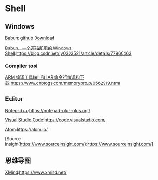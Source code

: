
Shell
==

## Windows
[Babun](http://babun.github.io ): [github](https://github.com/babun/babun) [Download](http://projects.reficio.org/babun/download)

[Babun，一个开箱即用的 Windows Shell](https://blog.csdn.net/ly0303521/article/details/77960463):https://blog.csdn.net/ly0303521/article/details/77960463

### Compiler tool
[ARM 编译工具keil 和 IAR 命令行编译和下载](https://www.cnblogs.com/memorypro/p/9562919.html):https://www.cnblogs.com/memorypro/p/9562919.html


## Editor
[Notepad++](https://notepad-plus-plus.org/):https://notepad-plus-plus.org/

[Visual Studio Code](https://code.visualstudio.com/):https://code.visualstudio.com/

[Atom](https://atom.io/):https://atom.io/

[Source insight(https://www.sourceinsight.com/):https://www.sourceinsight.com/]


## 思维导图
[XMind](https://www.xmind.net/):https://www.xmind.net/

















